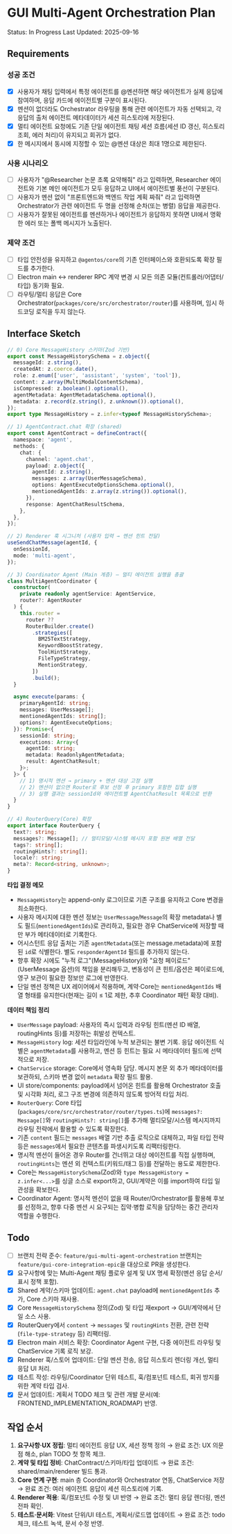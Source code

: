 # GUI Multi-Agent Orchestration Plan

Status: In Progress
Last Updated: 2025-09-16

## Requirements

### 성공 조건

- [x] 사용자가 채팅 입력에서 특정 에이전트를 @멘션하면 해당 에이전트가 실제 응답에 참여하며, 응답 카드에 에이전트별 구분이 표시된다.
- [x] 멘션이 없더라도 Orchestrator 라우팅을 통해 관련 에이전트가 자동 선택되고, 각 응답의 출처 에이전트 메타데이터가 세션 히스토리에 저장된다.
- [x] 멀티 에이전트 요청에도 기존 단일 에이전트 채팅 세션 흐름(세션 ID 갱신, 히스토리 조회, 에러 처리)이 유지되고 회귀가 없다.
- [x] 한 메시지에서 동시에 지정할 수 있는 @멘션 대상은 최대 1명으로 제한된다.

### 사용 시나리오

- [ ] 사용자가 "@Researcher 논문 초록 요약해줘" 라고 입력하면, Researcher 에이전트와 기본 메인 에이전트가 모두 응답하고 UI에서 에이전트별 풍선이 구분된다.
- [ ] 사용자가 멘션 없이 "프론트엔드와 백엔드 작업 계획 짜줘" 라고 입력하면 Orchestrator가 관련 에이전트 두 명을 선정해 순차(또는 병렬) 응답을 제공한다.
- [ ] 사용자가 잘못된 에이전트를 멘션하거나 에이전트가 응답하지 못하면 UI에서 명확한 에러 또는 폴백 메시지가 노출된다.

### 제약 조건

- [ ] 타입 안전성을 유지하고 `@agentos/core`의 기존 인터페이스와 호환되도록 확장 필드를 추가한다.
- [ ] Electron main ↔ renderer RPC 계약 변경 시 모든 의존 모듈(컨트롤러/어댑터/타입) 동기화 필요.
- [ ] 라우팅/멀티 응답은 Core Orchestrator(`packages/core/src/orchestrator/router`)를 사용하며, 임시 하드코딩 로직을 두지 않는다.

## Interface Sketch

```typescript
// 0) Core MessageHistory 스키마(Zod 기반)
export const MessageHistorySchema = z.object({
  messageId: z.string(),
  createdAt: z.coerce.date(),
  role: z.enum(['user', 'assistant', 'system', 'tool']),
  content: z.array(MultiModalContentSchema),
  isCompressed: z.boolean().optional(),
  agentMetadata: AgentMetadataSchema.optional(),
  metadata: z.record(z.string(), z.unknown()).optional(),
});
export type MessageHistory = z.infer<typeof MessageHistorySchema>;

// 1) AgentContract.chat 확장 (shared)
export const AgentContract = defineContract({
  namespace: 'agent',
  methods: {
    chat: {
      channel: 'agent.chat',
      payload: z.object({
        agentId: z.string(),
        messages: z.array(UserMessageSchema),
        options: AgentExecuteOptionsSchema.optional(),
        mentionedAgentIds: z.array(z.string()).optional(),
      }),
      response: AgentChatResultSchema,
    },
  },
});

// 2) Renderer 훅 시그니처 (사용자 입력 → 멘션 힌트 전달)
useSendChatMessage(agentId, {
  onSessionId,
  mode: 'multi-agent',
});

// 3) Coordinator Agent (Main 계층) — 멀티 에이전트 실행을 총괄
class MultiAgentCoordinator {
  constructor(
    private readonly agentService: AgentService,
    router?: AgentRouter
  ) {
    this.router =
      router ??
      RouterBuilder.create()
        .strategies([
          BM25TextStrategy,
          KeywordBoostStrategy,
          ToolHintStrategy,
          FileTypeStrategy,
          MentionStrategy,
        ])
        .build();
  }

  async execute(params: {
    primaryAgentId: string;
    messages: UserMessage[];
    mentionedAgentIds: string[];
    options?: AgentExecuteOptions;
  }): Promise<{
    sessionId: string;
    executions: Array<{
      agentId: string;
      metadata: ReadonlyAgentMetadata;
      result: AgentChatResult;
    }>;
  }> {
    // 1) 명시적 멘션 → primary + 멘션 대상 고정 실행
    // 2) 멘션이 없으면 Router로 후보 선정 후 primary 포함한 집합 실행
    // 3) 실행 결과는 sessionId와 에이전트별 AgentChatResult 목록으로 반환
  }
}

// 4) RouterQuery(Core) 확장
export interface RouterQuery {
  text?: string;
  messages?: Message[]; // 멀티모달/시스템 메시지 포함 원본 배열 전달
  tags?: string[];
  routingHints?: string[];
  locale?: string;
  meta?: Record<string, unknown>;
}
```

**타입 결정 메모**

- `MessageHistory`는 append-only 로그이므로 기존 구조를 유지하고 Core 변경을 최소화한다.
- 사용자 메시지에 대한 멘션 정보는 `UserMessage`/`Message`의 확장 metadata나 별도 필드(`mentionedAgentIds`)로 관리하고, 필요한 경우 ChatService에 저장할 때만 부가 메타데이터로 기록한다.
- 어시스턴트 응답 출처는 기존 `agentMetadata`(또는 message.metadata)에 포함된 `id`로 식별한다. 별도 `responderAgentId` 필드를 추가하지 않는다.
- 향후 확장 시에도 "누적 로그"(MessageHistory)와 "요청 페이로드"(UserMessage 옵션)의 책임을 분리해두고, 변동성이 큰 힌트/옵션은 페이로드에, 영구 보관이 필요한 정보만 로그에 반영한다.
- 단일 멘션 정책은 UX 레이어에서 적용하며, 계약·Core는 `mentionedAgentIds` 배열 형태를 유지한다(현재는 길이 ≤ 1로 제한, 추후 Coordinator 패턴 확장 대비).

**데이터 책임 정리**

- `UserMessage` payload: 사용자의 즉시 입력과 라우팅 힌트(멘션 ID 배열, routingHints 등)를 저장하는 휘발성 컨텍스트.
- `MessageHistory` log: 세션 타임라인에 누적 보관되는 불변 기록. 응답 에이전트 식별은 `agentMetadata`를 사용하고, 멘션 등 힌트는 필요 시 메타데이터 필드에 선택적으로 저장.
- `ChatService` storage: Core에서 영속화 담당. 메시지 본문 외 추가 메타데이터를 보관하되, 스키마 변경 없이 `metadata` 확장 필드 활용.
- UI store/components: payload에서 넘어온 힌트를 활용해 Orchestrator 호출 및 시각화 처리, 로그 구조 변경에 의존하지 않도록 방어적 타입 처리.
- `RouterQuery`: Core 타입(`packages/core/src/orchestrator/router/types.ts`)에 `messages?: Message[]`와 `routingHints?: string[]`를 추가해 멀티모달/시스템 메시지까지 라우팅 전략에서 활용할 수 있도록 확장한다.
- 기존 `content` 필드는 `messages` 배열 기반 추출 로직으로 대체하고, 파일 타입 전략 등은 `messages`에서 필요한 콘텐츠를 파생시키도록 리팩터링한다.
- 명시적 멘션이 들어온 경우 Router를 건너뛰고 대상 에이전트를 직접 실행하며, `routingHints`는 멘션 외 컨텍스트(키워드/태그 등)를 전달하는 용도로 제한한다.
- Core는 `MessageHistorySchema`(Zod)와 `type MessageHistory = z.infer<...>`를 싱글 소스로 export하고, GUI/계약은 이를 import하여 타입 일관성을 확보한다.
- Coordinator Agent: 명시적 멘션이 없을 때 Router/Orchestrator를 활용해 후보를 선정하고, 향후 다중 멘션 시 요구되는 집약·병합 로직을 담당하는 중간 관리자 역할을 수행한다.

## Todo

- [ ] 브랜치 전략 준수: `feature/gui-multi-agent-orchestration` 브랜치는 `feature/gui-core-integration-epic`을 대상으로 PR을 생성한다.
- [x] 요구사항에 맞는 Multi-Agent 채팅 플로우 설계 및 UX 명세 확정(멘션 응답 순서/표시 정책 포함).
- [x] Shared 계약/스키마 업데이트: `agent.chat` payload에 `mentionedAgentIds` 추가, Core 스키마 재사용.
- [x] Core `MessageHistorySchema` 정의(Zod) 및 타입 재export → GUI/계약에서 단일 소스 사용.
- [x] RouterQuery에서 `content` → `messages` 및 `routingHints` 전환, 관련 전략(`file-type-strategy` 등) 리팩터링.
- [x] Electron main 서비스 확장: Coordinator Agent 구현, 다중 에이전트 라우팅 및 ChatService 기록 로직 보강.
- [x] Renderer 훅/스토어 업데이트: 단일 멘션 전송, 응답 히스토리 렌더링 개선, 멀티 응답 UI 처리.
- [x] 테스트 작성: 라우팅/Coordinator 단위 테스트, 훅/컴포넌트 테스트, 회귀 방지를 위한 계약 타입 검사.
- [x] 문서 업데이트: 계획서 TODO 체크 및 관련 개발 문서(예: FRONTEND_IMPLEMENTATION_ROADMAP) 반영.

## 작업 순서

1. **요구사항·UX 정립**: 멀티 에이전트 응답 UX, 세션 정책 정의 → 완료 조건: UX 의문점 해소, plan TODO 첫 항목 체크.
2. **계약 및 타입 정비**: ChatContract/스키마/타입 업데이트 → 완료 조건: shared/main/renderer 빌드 통과.
3. **Core 연계 구현**: main 층 Coordinator와 Orchestrator 연동, ChatService 저장 → 완료 조건: 여러 에이전트 응답이 세션 히스토리에 기록.
4. **Renderer 적용**: 훅/컴포넌트 수정 및 UI 반영 → 완료 조건: 멀티 응답 렌더링, 멘션 전파 확인.
5. **테스트·문서화**: Vitest 단위/UI 테스트, 계획서/로드맵 업데이트 → 완료 조건: todo 체크, 테스트 녹색, 문서 수정 반영.
